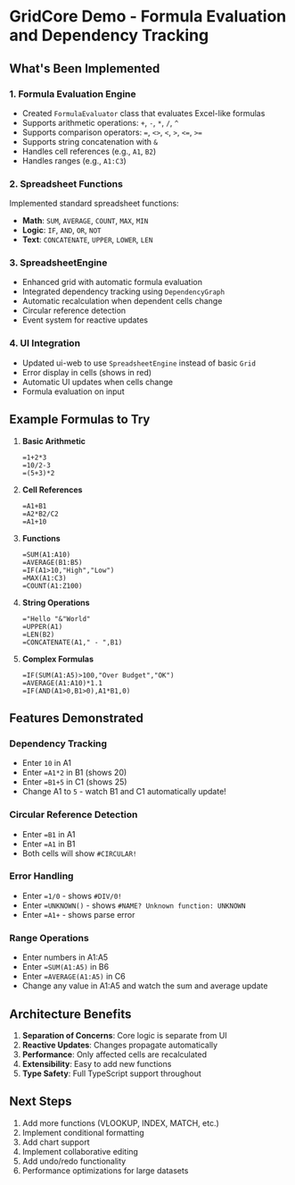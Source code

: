 # GridCore Demo - Formula Evaluation and Dependency Tracking

## What's Been Implemented

### 1. **Formula Evaluation Engine**
- Created `FormulaEvaluator` class that evaluates Excel-like formulas
- Supports arithmetic operations: `+`, `-`, `*`, `/`, `^`
- Supports comparison operators: `=`, `<>`, `<`, `>`, `<=`, `>=`
- Supports string concatenation with `&`
- Handles cell references (e.g., `A1`, `B2`)
- Handles ranges (e.g., `A1:C3`)

### 2. **Spreadsheet Functions**
Implemented standard spreadsheet functions:
- **Math**: `SUM`, `AVERAGE`, `COUNT`, `MAX`, `MIN`
- **Logic**: `IF`, `AND`, `OR`, `NOT`
- **Text**: `CONCATENATE`, `UPPER`, `LOWER`, `LEN`

### 3. **SpreadsheetEngine**
- Enhanced grid with automatic formula evaluation
- Integrated dependency tracking using `DependencyGraph`
- Automatic recalculation when dependent cells change
- Circular reference detection
- Event system for reactive updates

### 4. **UI Integration**
- Updated ui-web to use `SpreadsheetEngine` instead of basic `Grid`
- Error display in cells (shows in red)
- Automatic UI updates when cells change
- Formula evaluation on input

## Example Formulas to Try

1. **Basic Arithmetic**
   ```
   =1+2*3
   =10/2-3
   =(5+3)*2
   ```

2. **Cell References**
   ```
   =A1+B1
   =A2*B2/C2
   =A1+10
   ```

3. **Functions**
   ```
   =SUM(A1:A10)
   =AVERAGE(B1:B5)
   =IF(A1>10,"High","Low")
   =MAX(A1:C3)
   =COUNT(A1:Z100)
   ```

4. **String Operations**
   ```
   ="Hello "&"World"
   =UPPER(A1)
   =LEN(B2)
   =CONCATENATE(A1," - ",B1)
   ```

5. **Complex Formulas**
   ```
   =IF(SUM(A1:A5)>100,"Over Budget","OK")
   =AVERAGE(A1:A10)*1.1
   =IF(AND(A1>0,B1>0),A1*B1,0)
   ```

## Features Demonstrated

### Dependency Tracking
- Enter `10` in A1
- Enter `=A1*2` in B1 (shows 20)
- Enter `=B1+5` in C1 (shows 25)
- Change A1 to `5` - watch B1 and C1 automatically update!

### Circular Reference Detection
- Enter `=B1` in A1
- Enter `=A1` in B1
- Both cells will show `#CIRCULAR!`

### Error Handling
- Enter `=1/0` - shows `#DIV/0!`
- Enter `=UNKNOWN()` - shows `#NAME? Unknown function: UNKNOWN`
- Enter `=A1+` - shows parse error

### Range Operations
- Enter numbers in A1:A5
- Enter `=SUM(A1:A5)` in B6
- Enter `=AVERAGE(A1:A5)` in C6
- Change any value in A1:A5 and watch the sum and average update

## Architecture Benefits

1. **Separation of Concerns**: Core logic is separate from UI
2. **Reactive Updates**: Changes propagate automatically
3. **Performance**: Only affected cells are recalculated
4. **Extensibility**: Easy to add new functions
5. **Type Safety**: Full TypeScript support throughout

## Next Steps

1. Add more functions (VLOOKUP, INDEX, MATCH, etc.)
2. Implement conditional formatting
3. Add chart support
4. Implement collaborative editing
5. Add undo/redo functionality
6. Performance optimizations for large datasets